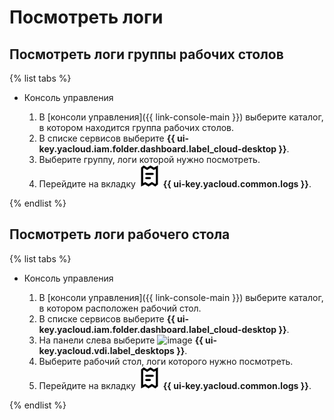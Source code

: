 # Посмотреть логи

## Посмотреть логи группы рабочих столов

{% list tabs %}

- Консоль управления

  1. В [консоли управления]({{ link-console-main }}) выберите каталог, в котором находится группа рабочих столов.
  1. В списке сервисов выберите **{{ ui-key.yacloud.iam.folder.dashboard.label_cloud-desktop }}**.
  1. Выберите группу, логи которой нужно посмотреть.
  1. Перейдите на вкладку ![logs](../../_assets/cloud-desktop/logs.svg) **{{ ui-key.yacloud.common.logs }}**.

{% endlist %}

## Посмотреть логи рабочего стола

{% list tabs %}

- Консоль управления

  1. В [консоли управления]({{ link-console-main }}) выберите каталог, в котором расположен рабочий стол.
  1. В списке сервисов выберите **{{ ui-key.yacloud.iam.folder.dashboard.label_cloud-desktop }}**.
  1. На панели слева выберите ![image](../../_assets/cloud-desktop/desktops.svg) **{{ ui-key.yacloud.vdi.label_desktops }}**.
  1. Выберите рабочий стол, логи которого нужно посмотреть.
  1. Перейдите на вкладку ![logs](../../_assets/cloud-desktop/logs.svg) **{{ ui-key.yacloud.common.logs }}**.

{% endlist %}
